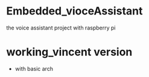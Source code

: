 # Embedded_vioceAssistant
the voice assistant project with raspberry pi 

# working_vincent version
- with basic arch

